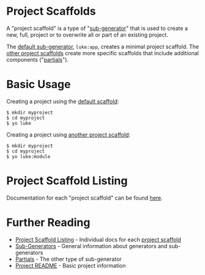 # Project Scaffolds

A "project scaffold" is a type of "[sub-generator](generators.md)" that is used
to create a new, full, project or to overwrite all or part of an existing project.

The [default sub-generator](project-scaffolds/app.md), `luke:app`, creates a
minimal project scaffold.  The [other project scaffolds]((project-scaffolds/))
create more specific scaffolds that include additional components
("[partials](partials.md)").

# Basic Usage

Creating a project using the [default scaffold](project-scaffolds/app.md):

```
$ mkdir myproject
$ cd myproject
$ yo luke
```

Creating a project using [another project scaffold](project-scaffolds/module.md):

```
$ mkdir myproject
$ cd myproject
$ yo luke:module
```

# Project Scaffold Listing

Documentation for each "project scaffold" can be found [here](project-scaffolds/).

# Further Reading

* [Project Scaffold Listing](project-scaffolds/) - Individual docs for each [project scaffold](../project-scaffolds.md)
* [Sub-Generators](generators.md) - General information about generators and sub-generators
* [Partials](partials.md) - The other type of sub-generator
* [Project README](../README.md) - Basic project information
